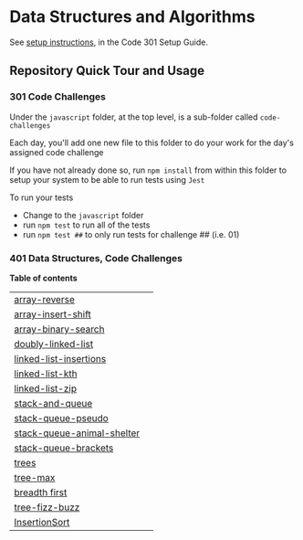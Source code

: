 # Data Structures and Algorithms

See [setup instructions](https://codefellows.github.io/setup-guide/code-301/3-code-challenges), in the Code 301 Setup Guide.

## Repository Quick Tour and Usage

### 301 Code Challenges

Under the `javascript` folder, at the top level, is a sub-folder called `code-challenges`

Each day, you'll add one new file to this folder to do your work for the day's assigned code challenge

If you have not already done so, run `npm install` from within this folder to setup your system to be able to run tests using `Jest`

To run your tests

- Change to the `javascript` folder
- run `npm test` to run all of the tests
- run `npm test ##` to only run tests for challenge ## (i.e. 01)

### 401 Data Structures, Code Challenges

**Table of contents**


|||
|-----|-------|
[array-reverse](javascript/array-reverse/README.md)|
|[array-insert-shift](javascript/array-insert-shift/README.md)|
|[array-binary-search](javascript/array-binary-search/README.md)|
|[doubly-linked-list](javascript/linked-list/README.md)|
|[linked-list-insertions](javascript/linked-list-insertions/README.md)|
|[linked-list-kth](javascript/linked-list-kth/README.md)|
|[linked-list-zip](javascript/linked-list-zip/README.md)|
|[stack-and-queue](javascript/stack-and-queue/README.md)|
|[stack-queue-pseudo](javascript/stack-queue-pseudo/README.md)|
|[stack-queue-animal-shelter](javascript/stack-queue-animal-shelter/README.md)|
|[stack-queue-brackets](javascript/stack-queue-brackets/README.md)|
|[trees](javascript/trees/README.md)|
|[tree-max](javascript/tree-max/README.md)|
|[breadth first](javascript/tree-breadth-first/README.md)|
|[tree-fizz-buzz](javascript/tree-fizz-buzz/README.md)|
|[InsertionSort](javascript/InsertionSort/BLOG.md)|










